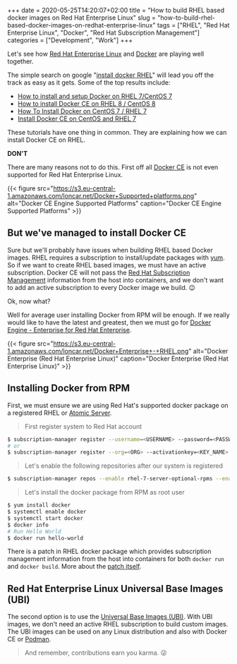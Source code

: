 +++ 
date = 2020-05-25T14:20:07+02:00
title = "How to build RHEL based docker images on Red Hat Enterprise Linux"
slug = "how-to-build-rhel-based-docker-images-on-redhat-enterprise-linux" 
tags = ["RHEL", "Red Hat Enterprise Linux", "Docker", "Red Hat Subscription Management"]
categories = ["Development", "Work"]
+++

Let's see how [Red Hat Enterprise Linux](https://www.redhat.com/en/technologies/linux-platforms/enterprise-linux) and [Docker](https://www.docker.com/) are playing well together.

The simple search on google "[install docker RHEL](https://is.gd/dSaOTl)" will lead you off the track as easy as it gets. Some of the top results include:

* [How to install and setup Docker on RHEL 7/CentOS 7](https://www.cyberciti.biz/faq/install-use-setup-docker-on-rhel7-centos7-linux/)
* [How to install Docker CE on RHEL 8 / CentOS 8 ](https://linuxconfig.org/how-to-install-docker-in-rhel-8)
* [How To Install Docker on CentOS 7 / RHEL 7](https://www.itzgeek.com/how-tos/linux/centos-how-tos/installing-docker-on-centos-7-rhel-7-fedora-21.html)
* [Install Docker CE on CentOS and RHEL 7](https://medium.com/better-programming/install-docker-ce-on-centos-or-rhel-7-48bb111cc635)

These tutorials have one thing in common. They are explaining how we can install Docker CE on RHEL.

**DON'T**

There are many reasons not to do this. First off all [Docker CE](https://docs.docker.com/engine/install/) is not even supported for Red Hat Enterprise Linux.

{{< figure src="https://s3.eu-central-1.amazonaws.com/loncar.net/Docker+Supported+platforms.png" alt="Docker CE Engine Supported Platforms" caption="Docker CE Engine Supported Platforms" >}}

## But we've managed to install Docker CE

Sure but we'll probably have issues when building RHEL based Docker images. RHEL requires a subscription to install/update packages with [yum](http://yum.baseurl.org/). So if we want to create RHEL based images, we must have an active subscription. Docker CE will not pass the [Red Hat Subscription Management](https://access.redhat.com/products/red-hat-subscription-management/) information from the host into containers, and we don't want to add an active subscription to every Docker image we build. 😉

Ok, now what?

Well for average user installing Docker from RPM will be enough. If we really would like to have the latest and greatest, then we must go for [Docker Engine - Enterprise for Red Hat Enterprise](https://docs.docker.com/ee/docker-ee/rhel/).

{{< figure src="https://s3.eu-central-1.amazonaws.com/loncar.net/Docker+Enterprise+-+RHEL.png" alt="Docker Enterprise (Red Hat Enterprise Linux)" caption="Docker Enterprise (Red Hat Enterprise Linux)" >}}

## Installing Docker from RPM

First, we must ensure we are using Red Hat's supported docker package on a registered RHEL or [Atomic Server](https://www.redhat.com/en/resources/enterprise-linux-atomic-host-datasheet).

> First register system to Red Hat account

```bash
$ subscription-manager register --username=<USERNAME> --password=<PASSWORD>
# or
$ subscription-manager register --org=<ORG> --activationkey=<KEY_NAME>
```

> Let's enable the following repositories after our system is registered

```bash
$ subscription-manager repos --enable rhel-7-server-optional-rpms --enable rhel-7-server-extras-rpms --enable rhel-server-rhscl-7-rpms
```

> Let's install the docker package from RPM as root user

```bash
$ yum install docker
$ systemctl enable docker
$ systemctl start docker
$ docker info
# Run Hello World
$ docker run hello-world
```

There is a patch in RHEL docker package which provides subscription management information from the host into containers for both `docker run` and `docker build`.  More about the [patch itself](https://github.com/projectatomic/docker/tree/docker-1.13.1-rhel#add-rhel-super-secrets-patchpatch).

## Red Hat Enterprise Linux Universal Base Images (UBI)

The second option is to use the [Universal Base Images (UBI)](https://developers.redhat.com/blog/2019/05/31/working-with-red-hat-enterprise-linux-universal-base-images-ubi/). With UBI images, we don't need an active RHEL subscription to build custom images. The UBI images can be used on any Linux distribution and also with Docker CE or [Podman](https://podman.io/).

> And remember, contributions earn you karma. 😜
